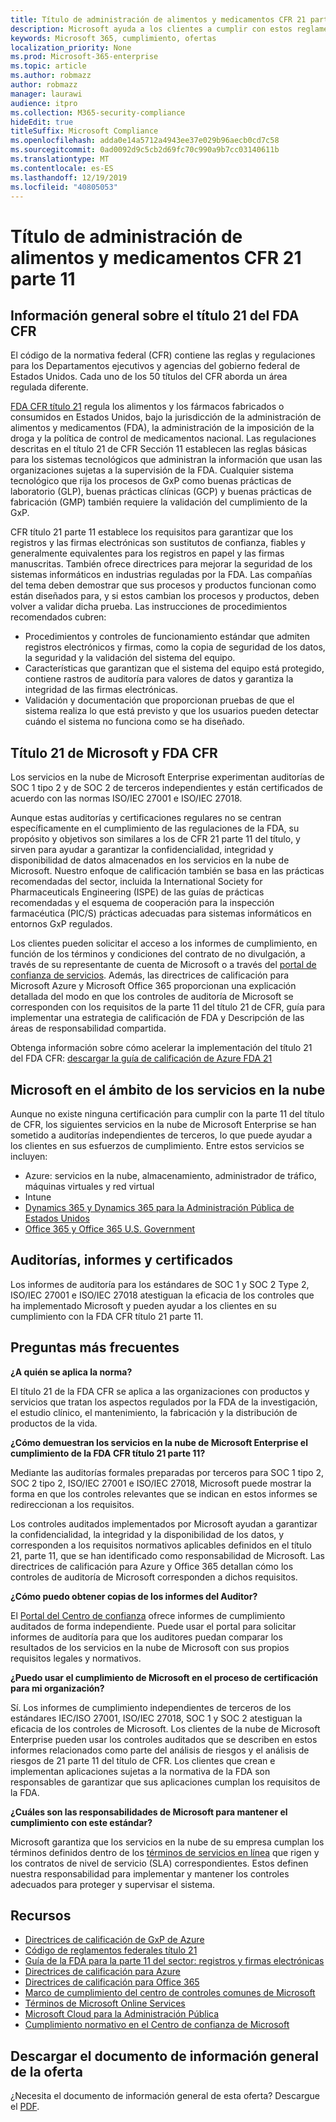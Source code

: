 ```yaml
---
title: Título de administración de alimentos y medicamentos CFR 21 parte 11
description: Microsoft ayuda a los clientes a cumplir con estos reglamentos de administración de alimentos y medicamentos de Estados Unidos.
keywords: Microsoft 365, cumplimiento, ofertas
localization_priority: None
ms.prod: Microsoft-365-enterprise
ms.topic: article
ms.author: robmazz
author: robmazz
manager: laurawi
audience: itpro
ms.collection: M365-security-compliance
hideEdit: true
titleSuffix: Microsoft Compliance
ms.openlocfilehash: adda0e14a5712a4943ee37e029b96aecb0cd7c58
ms.sourcegitcommit: 0ad0092d9c5cb2d69fc70c990a9b7cc03140611b
ms.translationtype: MT
ms.contentlocale: es-ES
ms.lasthandoff: 12/19/2019
ms.locfileid: "40805053"
---
```

# <a name="food-and-drug-administration-cfr-title-21-part-11"></a>Título de administración de alimentos y medicamentos CFR 21 parte 11

## <a name="fda-cfr-title-21-overview"></a>Información general sobre el título 21 del FDA CFR

El código de la normativa federal (CFR) contiene las reglas y regulaciones para los Departamentos ejecutivos y agencias del gobierno federal de Estados Unidos. Cada uno de los 50 títulos del CFR aborda un área regulada diferente.

[FDA CFR título 21](https://aka.ms/FDA-CFR) regula los alimentos y los fármacos fabricados o consumidos en Estados Unidos, bajo la jurisdicción de la administración de alimentos y medicamentos (FDA), la administración de la imposición de la droga y la política de control de medicamentos nacional. Las regulaciones descritas en el título 21 de CFR Sección 11 establecen las reglas básicas para los sistemas tecnológicos que administran la información que usan las organizaciones sujetas a la supervisión de la FDA. Cualquier sistema tecnológico que rija los procesos de GxP como buenas prácticas de laboratorio (GLP), buenas prácticas clínicas (GCP) y buenas prácticas de fabricación (GMP) también requiere la validación del cumplimiento de la GxP.

CFR título 21 parte 11 establece los requisitos para garantizar que los registros y las firmas electrónicas son sustitutos de confianza, fiables y generalmente equivalentes para los registros en papel y las firmas manuscritas. También ofrece directrices para mejorar la seguridad de los sistemas informáticos en industrias reguladas por la FDA. Las compañías del tema deben demostrar que sus procesos y productos funcionan como están diseñados para, y si estos cambian los procesos y productos, deben volver a validar dicha prueba. Las instrucciones de procedimientos recomendados cubren:

- Procedimientos y controles de funcionamiento estándar que admiten registros electrónicos y firmas, como la copia de seguridad de los datos, la seguridad y la validación del sistema del equipo.
- Características que garantizan que el sistema del equipo está protegido, contiene rastros de auditoría para valores de datos y garantiza la integridad de las firmas electrónicas.
- Validación y documentación que proporcionan pruebas de que el sistema realiza lo que está previsto y que los usuarios pueden detectar cuándo el sistema no funciona como se ha diseñado.

## <a name="microsoft-and-fda-cfr-title-21"></a>Título 21 de Microsoft y FDA CFR

Los servicios en la nube de Microsoft Enterprise experimentan auditorías de SOC 1 tipo 2 y de SOC 2 de terceros independientes y están certificados de acuerdo con las normas ISO/IEC 27001 e ISO/IEC 27018.

Aunque estas auditorías y certificaciones regulares no se centran específicamente en el cumplimiento de las regulaciones de la FDA, su propósito y objetivos son similares a los de CFR 21 parte 11 del título, y sirven para ayudar a garantizar la confidencialidad, integridad y disponibilidad de datos almacenados en los servicios en la nube de Microsoft. Nuestro enfoque de calificación también se basa en las prácticas recomendadas del sector, incluida la International Society for Pharmaceuticals Engineering (ISPE) de las guías de prácticas recomendadas y el esquema de cooperación para la inspección farmacéutica (PIC/S) prácticas adecuadas para sistemas informáticos en entornos GxP regulados.

Los clientes pueden solicitar el acceso a los informes de cumplimiento, en función de los términos y condiciones del contrato de no divulgación, a través de su representante de cuenta de Microsoft o a través del [portal de confianza de servicios](https://aka.ms/stphelp). Además, las directrices de calificación para Microsoft Azure y Microsoft Office 365 proporcionan una explicación detallada del modo en que los controles de auditoría de Microsoft se corresponden con los requisitos de la parte 11 del título 21 de CFR, guía para implementar una estrategia de calificación de FDA y Descripción de las áreas de responsabilidad compartida.

Obtenga información sobre cómo acelerar la implementación del título 21 del FDA CFR: [descargar la guía de calificación de Azure FDA 21](https://go.microsoft.com/fwlink/p/?linkid=2086604)

## <a name="microsoft-in-scope-cloud-services"></a>Microsoft en el ámbito de los servicios en la nube

Aunque no existe ninguna certificación para cumplir con la parte 11 del título de CFR, los siguientes servicios en la nube de Microsoft Enterprise se han sometido a auditorías independientes de terceros, lo que puede ayudar a los clientes en sus esfuerzos de cumplimiento. Entre estos servicios se incluyen:

- Azure: servicios en la nube, almacenamiento, administrador de tráfico, máquinas virtuales y red virtual
- Intune
- [Dynamics 365 y Dynamics 365 para la Administración Pública de Estados Unidos](https://aka.ms/d365-compliance-list)
- [Office 365 y Office 365 U.S. Government](https://go.microsoft.com/fwlink/p/?LinkID=2077751)

## <a name="audits-reports-and-certificates"></a>Auditorías, informes y certificados

Los informes de auditoría para los estándares de SOC 1 y SOC 2 Type 2, ISO/IEC 27001 e ISO/IEC 27018 atestiguan la eficacia de los controles que ha implementado Microsoft y pueden ayudar a los clientes en su cumplimiento con la FDA CFR título 21 parte 11.

## <a name="frequently-asked-questions"></a>Preguntas más frecuentes

**¿A quién se aplica la norma?**

El título 21 de la FDA CFR se aplica a las organizaciones con productos y servicios que tratan los aspectos regulados por la FDA de la investigación, el estudio clínico, el mantenimiento, la fabricación y la distribución de productos de la vida.

**¿Cómo demuestran los servicios en la nube de Microsoft Enterprise el cumplimiento de la FDA CFR título 21 parte 11?**

Mediante las auditorías formales preparadas por terceros para SOC 1 tipo 2, SOC 2 tipo 2, ISO/IEC 27001 e ISO/IEC 27018, Microsoft puede mostrar la forma en que los controles relevantes que se indican en estos informes se redireccionan a los requisitos.

Los controles auditados implementados por Microsoft ayudan a garantizar la confidencialidad, la integridad y la disponibilidad de los datos, y corresponden a los requisitos normativos aplicables definidos en el título 21, parte 11, que se han identificado como responsabilidad de Microsoft. Las directrices de calificación para Azure y Office 365 detallan cómo los controles de auditoría de Microsoft corresponden a dichos requisitos.

**¿Cómo puedo obtener copias de los informes del Auditor?**

El [Portal del Centro de confianza](https://aka.ms/stphelp) ofrece informes de cumplimiento auditados de forma independiente. Puede usar el portal para solicitar informes de auditoría para que los auditores puedan comparar los resultados de los servicios en la nube de Microsoft con sus propios requisitos legales y normativos.

**¿Puedo usar el cumplimiento de Microsoft en el proceso de certificación para mi organización?**

Sí. Los informes de cumplimiento independientes de terceros de los estándares IEC/ISO 27001, ISO/IEC 27018, SOC 1 y SOC 2 atestiguan la eficacia de los controles de Microsoft. Los clientes de la nube de Microsoft Enterprise pueden usar los controles auditados que se describen en estos informes relacionados como parte del análisis de riesgos y el análisis de riesgos de 21 parte 11 del título de CFR. Los clientes que crean e implementan aplicaciones sujetas a la normativa de la FDA son responsables de garantizar que sus aplicaciones cumplan los requisitos de la FDA.

**¿Cuáles son las responsabilidades de Microsoft para mantener el cumplimiento con este estándar?**

Microsoft garantiza que los servicios en la nube de su empresa cumplan los términos definidos dentro de los [términos de servicios en línea](https://www.microsoftvolumelicensing.com/DocumentSearch.aspx?Mode=3&DocumentTypeId=31) que rigen y los contratos de nivel de servicio (SLA) correspondientes. Estos definen nuestra responsabilidad para implementar y mantener los controles adecuados para proteger y supervisar el sistema.

## <a name="resources"></a>Recursos

- [Directrices de calificación de GxP de Azure](https://aka.ms/gxpcompliance)
- [Código de reglamentos federales título 21](https://aka.ms/FDA-CFR)
- [Guía de la FDA para la parte 11 del sector: registros y firmas electrónicas](https://www.fda.gov/RegulatoryInformation/Guidances/ucm125067.htm)
- [Directrices de calificación para Azure](https://aka.ms/azurefda21cfrpart11qualguide)
- [Directrices de calificación para Office 365](https://aka.ms/o365-qualification-guideline)
- [Marco de cumplimiento del centro de controles comunes de Microsoft](https://www.microsoft.com/trust-center/compliance/compliance-overview)
- [Términos de Microsoft Online Services](https://aka.ms/Online-Services-Terms)
- [Microsoft Cloud para la Administración Pública](https://aka.ms/govt-cloud)
- [Cumplimiento normativo en el Centro de confianza de Microsoft](https://www.microsoft.com/trust-center/compliance/compliance-overview)

## <a name="download-the-offering-backgrounder"></a>Descargar el documento de información general de la oferta

¿Necesita el documento de información general de esta oferta? Descargue el [PDF](https://download.microsoft.com/download/8/8/D/88DA8B65-8CEE-46A5-8E93-DAFC3699AD06/FDA_Compliance_Backgrounder.pdf).
